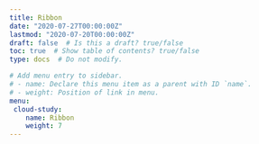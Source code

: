 ```yaml
---
title: Ribbon
date: "2020-07-27T00:00:00Z"
lastmod: "2020-07-20T00:00:00Z"
draft: false  # Is this a draft? true/false
toc: true  # Show table of contents? true/false
type: docs  # Do not modify.

# Add menu entry to sidebar.
# - name: Declare this menu item as a parent with ID `name`.
# - weight: Position of link in menu.
menu:
 cloud-study:
    name: Ribbon
    weight: 7
---
```


